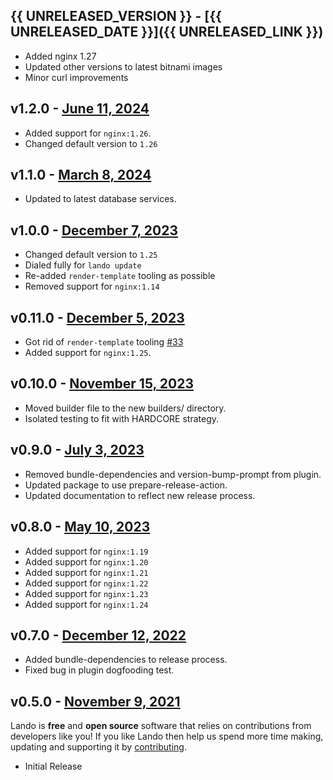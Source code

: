 ## {{ UNRELEASED_VERSION }} - [{{ UNRELEASED_DATE }}]({{ UNRELEASED_LINK }})

* Added nginx 1.27
* Updated other versions to latest bitnami images
* Minor curl improvements

## v1.2.0 - [June 11, 2024](https://github.com/lando/nginx/releases/tag/v1.2.0)

* Added support for `nginx:1.26`.
* Changed default version to `1.26`

## v1.1.0 - [March 8, 2024](https://github.com/lando/nginx/releases/tag/v1.1.0)
  * Updated to latest database services.

## v1.0.0 - [December 7, 2023](https://github.com/lando/ngin/releases/tag/v1.0.0)

* Changed default version to `1.25`
* Dialed fully for `lando update`
* Re-added `render-template` tooling as possible
* Removed support for `nginx:1.14`

## v0.11.0 - [December 5, 2023](https://github.com/lando/nginx/releases/tag/v0.11.0)

* Got rid of `render-template` tooling [#33](https://github.com/lando/nginx/pull/33)
* Added support for `nginx:1.25`.

## v0.10.0 - [November 15, 2023](https://github.com/lando/nginx/releases/tag/v0.10.0)

* Moved builder file to the new builders/ directory.
* Isolated testing to fit with HARDCORE strategy.

## v0.9.0 - [July 3, 2023](https://github.com/lando/nginx/releases/tag/v0.9.0)

* Removed bundle-dependencies and version-bump-prompt from plugin.
* Updated package to use prepare-release-action.
* Updated documentation to reflect new release process.

## v0.8.0 - [May 10, 2023](https://github.com/lando/nginx/releases/tag/v0.8.0)

* Added support for `nginx:1.19`
* Added support for `nginx:1.20`
* Added support for `nginx:1.21`
* Added support for `nginx:1.22`
* Added support for `nginx:1.23`
* Added support for `nginx:1.24`

## v0.7.0 - [December 12, 2022](https://github.com/lando/nginx/releases/tag/v0.7.0)

* Added bundle-dependencies to release process.
* Fixed bug in plugin dogfooding test.

## v0.5.0 - [November 9, 2021](https://github.com/lando/nginx/releases/tag/v0.5.0)

Lando is **free** and **open source** software that relies on contributions from developers like you! If you like Lando then help us spend more time making, updating and supporting it by [contributing](https://github.com/sponsors/lando).

* Initial Release
